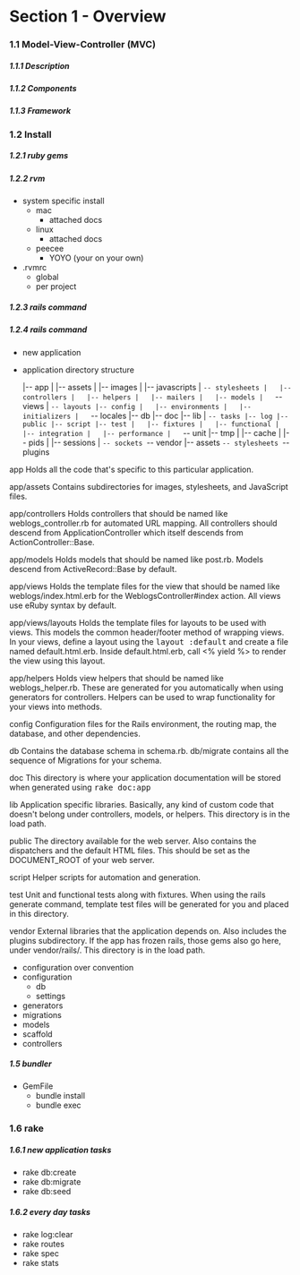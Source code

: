 # Section 1 - Overview

### 1.1 Model-View-Controller (MVC)
##### 1.1.1 Description 
##### 1.1.2 Components
##### 1.1.3 Framework


### 1.2 Install
##### 1.2.1 ruby gems
##### 1.2.2 rvm
   - system specific install 
     - mac
       - attached docs
     - linux
       - attached docs
     - peecee 
       - YOYO (your on your own)
   - .rvmrc 
     - global
     - per project                          

##### 1.2.3 rails command
##### 1.2.4 rails command
- new application
- application directory structure

  |-- app
  |   |-- assets
  |       |-- images
  |       |-- javascripts
  |       `-- stylesheets
  |   |-- controllers
  |   |-- helpers
  |   |-- mailers
  |   |-- models
  |   `-- views
  |       `-- layouts
  |-- config
  |   |-- environments
  |   |-- initializers
  |   `-- locales
  |-- db
  |-- doc
  |-- lib
  |   `-- tasks
  |-- log
  |-- public
  |-- script
  |-- test
  |   |-- fixtures
  |   |-- functional
  |   |-- integration
  |   |-- performance
  |   `-- unit
  |-- tmp
  |   |-- cache
  |   |-- pids
  |   |-- sessions
  |   `-- sockets
  `-- vendor
      |-- assets
          `-- stylesheets
      `-- plugins



app
Holds all the code that's specific to this particular application.

app/assets
Contains subdirectories for images, stylesheets, and JavaScript files.

app/controllers
Holds controllers that should be named like weblogs_controller.rb for
automated URL mapping. All controllers should descend from
ApplicationController which itself descends from ActionController::Base.

app/models
Holds models that should be named like post.rb. Models descend from
ActiveRecord::Base by default.

app/views
Holds the template files for the view that should be named like
weblogs/index.html.erb for the WeblogsController#index action. All views use
eRuby syntax by default.

app/views/layouts
Holds the template files for layouts to be used with views. This models the
common header/footer method of wrapping views. In your views, define a layout
using the <tt>layout :default</tt> and create a file named default.html.erb.
Inside default.html.erb, call <% yield %> to render the view using this
layout.

app/helpers
Holds view helpers that should be named like weblogs_helper.rb. These are
generated for you automatically when using generators for controllers.
Helpers can be used to wrap functionality for your views into methods.

config
Configuration files for the Rails environment, the routing map, the database,
and other dependencies.

db
Contains the database schema in schema.rb. db/migrate contains all the
sequence of Migrations for your schema.

doc
This directory is where your application documentation will be stored when
generated using <tt>rake doc:app</tt>

lib
Application specific libraries. Basically, any kind of custom code that
doesn't belong under controllers, models, or helpers. This directory is in
the load path.

public
The directory available for the web server. Also contains the dispatchers and the
default HTML files. This should be set as the DOCUMENT_ROOT of your web
server.

script
Helper scripts for automation and generation.

test
Unit and functional tests along with fixtures. When using the rails generate
command, template test files will be generated for you and placed in this
directory.

vendor
External libraries that the application depends on. Also includes the plugins
subdirectory. If the app has frozen rails, those gems also go here, under
vendor/rails/. This directory is in the load path.


- configuration over convention
- configuration 
  - db 
  - settings
- generators
- migrations
- models
- scaffold
- controllers

##### 1.5 bundler
- GemFile
  - bundle install
  - bundle exec <app>

### 1.6 rake
##### 1.6.1 new application tasks
- rake db:create
- rake db:migrate
- rake db:seed    

##### 1.6.2 every day tasks 
- rake log:clear
- rake routes
- rake spec 
- rake stats    


